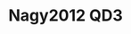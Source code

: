 # Nagy2012 QD3
<a name="material" />
<script type="application/ld+json">

  {
    "@context": "https://schema.org/",
    "@type": "ChemicalSubstance",
    "http://purl.org/dc/terms/conformsTo":
      {
        "@type": "CreativeWork",
        "@id": "https://bioschemas.org/profiles/ChemicalSubstance/0.4-RELEASE/"
      },
    "@id": "https://egonw.github.io/nanowiki/nanowiki129.html#material",
    "name": "Nagy2012 QD3",
    "sameAs: "http://127.0.0.1/mediawiki/index.php/Special:URIResolver/Nagy2012_QD3"
  }
</script>

